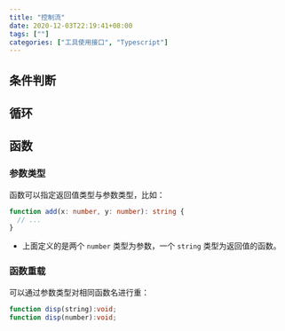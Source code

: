 ```yaml
---
title: "控制流"
date: 2020-12-03T22:19:41+08:00
tags: [""]
categories: ["工具使用接口", "Typescript"]
---
```



## 条件判断

## 循环

## 函数

### 参数类型

函数可以指定返回值类型与参数类型，比如：

```typescript
function add(x: number, y: number): string {
  // ...
}
```

- 上面定义的是两个 `number` 类型为参数，一个 `string` 类型为返回值的函数。

### 函数重载

可以通过参数类型对相同函数名进行重：

```typescript
function disp(string):void; 
function disp(number):void;
```


